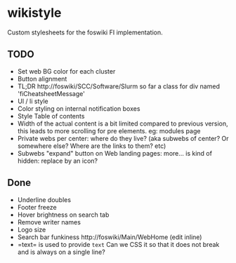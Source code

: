 # wikistyle
Custom stylesheets for the foswiki FI implementation. 

## TODO
- Set web BG color for each cluster
- Button alignment
- TL;DR http://foswiki/SCC/Software/Slurm so far a class for div named 'fiCheatsheetMessage'
- Ul / li style
- Color styling on internal notification boxes
- Style Table of contents
- Width of the actual content is a bit limited compared to previous version, this leads to more scrolling for pre elements. eg: modules page
- Private webs per center: where do they live? (aka subwebs of center? Or somewhere else? Where are the links to them? etc)
- Subwebs "expand" button on Web landing pages: more... is kind of hidden: replace by an icon?

## Done
- Underline doubles
- Footer freeze
- Hover brightness on search tab
- Remove writer names
- Logo size
- Search bar funkiness http://foswiki/Main/WebHome (edit inline)
- =text= is used to provide <code>text</code> Can we CSS it so that it does not break and is always on a single line?

